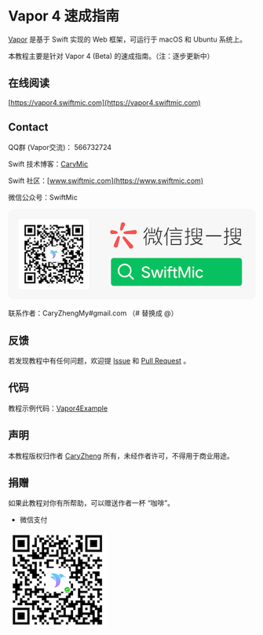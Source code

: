 # Vapor 4 速成指南

[Vapor](https://vapor.codes) 是基于 Swift 实现的 Web 框架，可运行于 macOS 和 Ubuntu 系统上。

本教程主要是针对 Vapor 4 (Beta) 的速成指南。（注：逐步更新中）

## 在线阅读

[https://vapor4.swiftmic.com](https://vapor4.swiftmic.com)

## Contact

QQ群 (Vapor交流)： 566732724

Swift 技术博客：[CaryMic](https://www.carymic.com)

Swift 社区：[www.swiftmic.com](https://www.swiftmic.com)

微信公众号：SwiftMic

![swiftmic_wechat_logo](swiftmic_wechat_logo.png)

联系作者：CaryZhengMy#gmail.com （# 替换成 @）

## 反馈

若发现教程中有任何问题，欢迎提 [Issue](https://github.com/CaryZheng/Vapor4-Tutorial) 和 [Pull Request](https://github.com/CaryZheng/Vapor4-Tutorial) 。

## 代码

教程示例代码：[Vapor4Example](https://github.com/CaryZheng/Vapor4-Tutorial/tree/master/Vapor4Example)

## 声明

本教程版权归作者 [CaryZheng](https://github.com/CaryZheng) 所有，未经作者许可，不得用于商业用途。

## 捐赠

如果此教程对你有所帮助，可以赠送作者一杯 “咖啡”。

* 微信支付

![donate_wechat](donate_wechat.png)